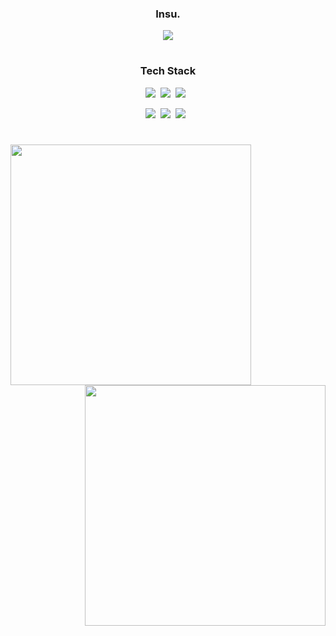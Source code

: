 <div align = "center">
<h3> Insu. </h3>
<a href="https://hits.seeyoufarm.com"><img src="https://hits.seeyoufarm.com/api/count/incr/badge.svg?url=https%3A%2F%2Fgithub.com%2FInsuuu24&count_bg=%234C6A93&title_bg=%23AEAEAE&icon=&icon_color=%23FFFFFF&title=hits&edge_flat=false"/></a>


#

<h3> Tech Stack </h3>
<p><img src="https://img.shields.io/badge/Swift-important?style=flat-square&logo=Swift&logoColor=FFFFFF"/>&nbsp;&nbsp;<img src="https://img.shields.io/badge/UIKit-skyblue?style=flat-square&logo=UIKit&logoColor=FFFFFF"/>&nbsp;&nbsp;<img src="https://img.shields.io/badge/SwiftUI-5597D5?style=flat-square&logo=Swift&logoColor=FFFFFF"/>&nbsp;&nbsp;</p>

<p><img src="https://img.shields.io/badge/Notion-white?style=flat-square&logo=Notion&logoColor=black"/>&nbsp;&nbsp;<img src="https://img.shields.io/badge/GitHub-gray?style=flat-square&logo=GitHub&logoColor=black"/>&nbsp;&nbsp;<img src="https://img.shields.io/badge/Git-yellow?style=flat-square&logo=Git&logoColor=F05032"/>&nbsp;&nbsp;</p>

</div>

#

<div align=center>
    <a href="https://github.com/anuraghazra/github-readme-stats" title="Go to Source">
      <img align="left" width=385 src="https://github-readme-stats.vercel.app/api?username=Insuuu24&show_icons=true&theme=github_dark" />
    </a>
    <a href="https://git.io/streak-stats" title="Go to Source">
      <img align="right" width=385 src="http://github-readme-streak-stats.herokuapp.com?user=Insuuu24&theme=github-dark-blue" alt="" />
    </a>
  </div>
